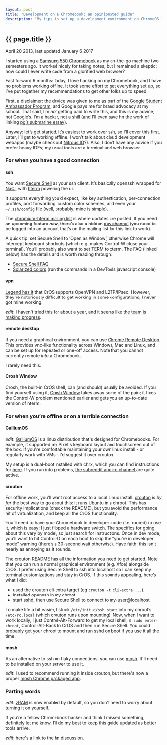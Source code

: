 ```yaml
---
layout: post
title: "Development on a Chromebook: an opinionated guide"
description: "My tips to set up a development environment on ChromeOS."
---
```


{{ page.title }}
----------------

<p class="meta">April 20 2013, last updated January 6 2017</p>

I started using a
[Samsung 550 Chromebook](http://www.google.com/intl/en/chrome/devices/chromebook-samsung-550.html)
as my on-the-go machine two semesters ago. It worked nicely for
taking notes, but I remained a skeptic: how could I ever write code
from a glorified web browser?

Fast forward 6 months: today, I love hacking on my Chromebook, and
I have no problems working offline. It took some effort to get
everything set up, so I’ve put together my recommendations to get
other folks up to speed.

First, a disclaimer: the device was given to me as part of the
[Google Student Ambassador Program](http://www.google.com/intl/en/jobs/students/proscho/programs/uscanada/ambassador/),
and Google pays me for brand advocacy at my school. That said, I’m
*not* getting paid to write this, and this is my advice, not
Google’s. I’m a hacker, not a shill (and I’ll even save hn the work
of linking
[pg’s submarine essay](http://www.paulgraham.com/submarine.html)).

Anyway: let’s get started. It’s easiest to work over ssh, so I’ll
cover this first. Later, I’ll get to working offline. I won’t talk
about cloud development webapps (maybe check out [Nitrous.IO](https://www.nitrous.io)?).
Also, I don’t have any advice if you prefer heavy IDEs; my usual
tools are a terminal and web browser.

### For when you have a good connection

#### ssh

You want
[Secure Shell](https://chrome.google.com/webstore/detail/secure-shell/pnhechapfaindjhompbnflcldabbghjo)
as your ssh client. It’s basically openssh wrapped for
[NaCl](https://developers.google.com/native-client/), with
[hterm](https://groups.google.com/a/chromium.org/group/chromium-hterm)
powering the ui.

It supports everything you’d expect, like key authentication,
per-connection profiles, port forwarding, custom color schemes, and
even your `~/.ssh/config` file (well, probably; mine is simple).

The [chromium-hterm mailing list](http://goo.gl/RYHiK) is where
updates are posted. If you need an upcoming feature *now*, there’s
also a hidden [dev channel](http://goo.gl/cFZlv) (you need to be
logged into an account that’s on the mailing list for this link to
work).

A quick tip: set Secure Shell to ‘Open as Window’, otherwise Chrome
will intercept keyboard shortcuts (which e.g. makes Control-W close
your terminal). You’ll probably also want to set TERM to xterm. The
FAQ (linked below) has the details and is worth reading through:

-   [Secure Shell FAQ](http://goo.gl/3i5AJ)
-   [Solarized colors](https://gist.github.com/johnbender/5018685)
    (run the commands in a DevTools javascript console)

#### vpn

[Legend has it](http://support.google.com/chromeos/bin/answer.py?hl=en&answer=1282338)
that CrOS supports OpenVPN and L2TP/IPsec. However, they're notoriously difficult
to get working in some configurations; I never got mine working.

_edit_: I haven't tried this for about a year, and it seems like 
[the team is making progress](https://code.google.com/p/chromium/issues/detail?id=217624).

#### remote desktop

If you need a graphical environment, you can use
[Chrome Remote Desktop](https://chrome.google.com/webstore/detail/chrome-remote-desktop/gbchcmhmhahfdphkhkmpfmihenigjmpp).
This provides vnc-like functionality across Windows, Mac and Linux,
and can be set up for repeated or one-off access. Note that you
cannot currently remote *into* a Chromebook.

I rarely need this.

#### Crosh Window

Crosh, the built-in CrOS shell, can (and should) usually be
avoided. If you find yourself using it,
[Crosh Window](https://chrome.google.com/webstore/detail/crosh-window/nhbmpbdladcchdhkemlojfjdknjadhmh?hl=en-US)
takes away some of the pain; it fixes the Control-W problem
mentioned earlier and gets you an up-to-date version of hterm.

### For when you’re offline or on a terrible connection

#### GalliumOS

_edit_: <a href="https://galliumos.org/">GalliumOS</a> is a linux distribution that's designed for Chromebooks.
For example, it supported my Pixel's keyboard layout and touchscreen out of the box.
If you're comfortable maintaining your own linux install - or regularly work with VMs - I'd suggest it over crouton.

My setup is a dual-boot installed with chrx, which you can find instructions for <a href="https://wiki.galliumos.org/Installing">here</a>.
If you run into problems, <a href="https://wiki.galliumos.org/Community">the subreddit and irc channel </a> are quite active.

#### crouton

For offline work, you’ll want root access to a local Linux install.
[crouton](https://github.com/dnschneid/crouton) is *by far* the
best way to go about this: it runs Ubuntu in a chroot. This has
security implications (check the README), but you avoid the
performance hit of virtualization, and keep all the CrOS
functionality.

You’ll need to have your Chromebook in developer mode (i.e. rooted)
to use it, which is easy: I just flipped a hardware switch.
The specifics for going about this vary by model, so just
search for instructions. Once in dev mode, you’ll want to hit
Control-D on each boot to skip the “you’re in developer mode”
warning (there’s a 30-second wait otherwise). Have faith: this
isn’t nearly as annoying as it sounds.

The crouton README has all the information you need to get started.
Note that you can run a normal graphical environment (e.g. Xfce)
alongside CrOS. I prefer using Secure Shell to ssh into localhost
so I can keep my terminal customizations and stay in CrOS. If this
sounds appealing, here’s what I did:

-   used the crouton cli-extra target (eg
    `crouton -t cli-extra ...`).
-   installed openssh in my chroot
-   start sshd, then use Secure Shell to connect to
    my-user@localhost

To make life a bit easier, I stuck `/etc/init.d/ssh start` into my
chroot’s `/etc/rc.local` (which crouton runs upon mounting). Now,
when I want to work locally, I just Control-Alt-Forward to get my
local shell, `$ sudo enter-chroot`, Control-Alt-Back to CrOS and
then run Secure Shell. You could probably get your chroot to mount
and run sshd on boot if you use it all the time.

#### mosh

As an alternative to ssh on flaky connections, you can use [mosh](http://mosh.mit.edu/).
It'll need to be installed on your server to use it.

_edit_: I used to recommend running it inside crouton, but
there's now a proper
[mosh Chrome packaged app](https://chrome.google.com/webstore/detail/mosh/ooiklbnjmhbcgemelgfhaeaocllobloj?hl=en).


### Parting words

_edit_: [zRAM](http://gigaom.com/2013/04/05/running-out-of-memory-on-a-chromebook-heres-a-30-second-solution/)
is now enabled by default, so you don't need to worry about turning it on yourself.

If you’re a fellow Chromebook hacker and think I missed something,
definitely let me know. I’ll do my best to keep this guide updated
as better tools arrive.

_edit_: here's a link to the [hn discussion](https://news.ycombinator.com/item?id=5582531).
